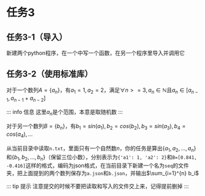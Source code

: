 # 任务3
## 任务3-1（导入）
新建两个python程序，在一个中写一个函数，在另一个程序里导入并调用它

## 任务3-2（使用标准库）
对于一个数列$A=\{a_n\}$，有$a_1=1, a_2=2$，满足$\forall n>=3, a_n \in \mathbb{N}$且$a_n \in [a_{n-1}, a_{n-1}+a_{n-2}]$

::: info 信息
这里$a_n$是个范围，本意是取随机数
:::

对于另一个数列$B=\{b_n\}$，有$b_1=sin(a_1), b_2=cos(b_2), b_3=sin(a_3), b_4=cos(a_4),...$

从当前目录中读取`n.txt`，里面只有一个自然数$n$，你的任务是算出$\{a_1, a_2, ..., a_n\}$和$\{b_1, b_2, ..., b_n\}$（保留三位小数），分别表示为`{'a1': 1, 'a2': 2}`和`B=[0.841, -0.416]`这样的格式，编码为json格式，在当前目录下新建一个名为`seq`的文件夹，把上面提到的两个数列保存为`a.json`和`b.json`，并输出$\sum_{i=1}^{n} b_i$

::: tip 提示
注意提交的时候不要把读取和写入的文件交上来，记得提前删掉
:::